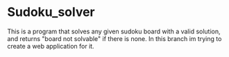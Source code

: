 # Sudoku_solver
 This is a program that solves any given sudoku board with a valid solution, and returns "board not solvable" if there is none. In this branch im trying to create a web application for it.

